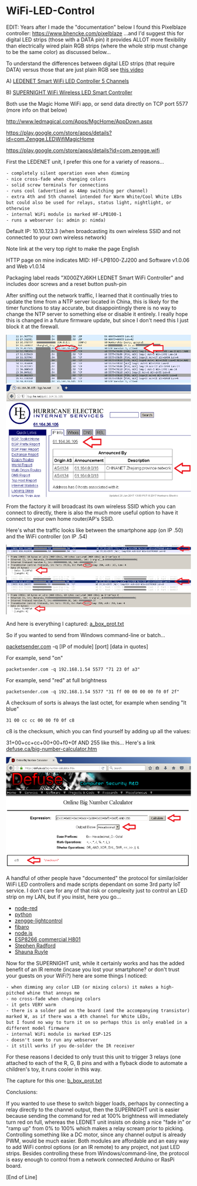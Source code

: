 # WiFi-LED-Control

EDIT: Years after I made the "documentation" below I found this Pixelblaze controller: https://www.bhencke.com/pixelblaze ...and I'd suggest this for digital LED strips (those with a DATA pin) it provides ALLOT more flexibility than electrically wired plain RGB strips (where the whole strip must change to be the same color) as discussed below...

To understand the differences between digital LED strips (that require DATA) versus those that are just plain RGB see <a href="https://www.youtube.com/watch?v=K4H2y51LKok">this video</a>

A) <a href="https://www.amazon.com/gp/product/B01DY56N8U">LEDENET Smart WiFi LED Controller 5 Channels</a>

B) <a href="https://www.amazon.com/gp/product/B01JZ2SI6Q">SUPERNIGHT WiFi Wireless LED Smart Controller</a><br>

Both use the Magic Home WiFi app, or send data directly on TCP port 5577 (more info on that below)

http://www.ledmagical.com/Apps/MgcHome/AppDown.aspx

https://play.google.com/store/apps/details?id=com.Zengge.LEDWifiMagicHome

https://play.google.com/store/apps/details?id=com.zengge.wifi

First the LEDENET unit, I prefer this one for a variety of reasons...

    - completely silent operation even when dimming
    - nice cross-fade when changing colors  
    - solid screw terminals for connections
    - runs cool (advertised as 4Amp switching per channel)
    - extra 4th and 5th channel intended for Warm White/Cool White LEDs but could also be used for relays, status light, nightlight, or otherwise
    - internal WiFi module is marked HF-LPB100-1
    - runs a webserver (u: admin p: nimda)

Default IP: 10.10.123.3 (when broadcasting its own wireless SSID and not connected to your own wireless network)

Note link at the very top right to make the page English

HTTP page on mine indicates MID: HF-LPB100-ZJ200 and Software v1.0.06 and Web v1.0.14

Packaging label reads "X000ZYJ6KH LEDNET Smart WiFi Controller" and includes door screws and a reset button push-pin

After sniffing out the network traffic, I learned that it continually tries to update the time from a NTP server located in China, 
this is likely for the timer functions to stay accurate, but disappointingly there is no way to change the NTP server to something else 
or disable it entirely. I really hope this is changed in a future firmware update, but since I don't need this I just block it at the firewall.

![ntp_on_boot](ntp_on_boot.png?raw=true "ntp_on_boot")
![ntp_to_china](ntp_to_china.png?raw=true "ntp_to_china")

From the factory it will broadcast its own wireless SSID which you can connect to directly, there is also the much more useful option to have it connect to your own home router/AP's SSID. 

Here's what the traffic looks like between the smartphone app (on IP .50) and the WiFi controller (on IP .54)

![on_cmd](on_cmd.png?raw=true "on_cmd")
![off_cmd](off_cmd.png?raw=true "off_cmd")

And here is everything I captured: <a href="a_box_prot.txt">a_box_prot.txt</a>

So if you wanted to send from Windows command-line or batch...

<a href="https://packetsender.com/download">packetsender.com</a> -q [IP of module] [port] [data in quotes]

For example, send "on"

    packetsender.com -q 192.168.1.54 5577 "71 23 0f a3"
    
For example, send "red" at full brightness

    packetsender.com -q 192.168.1.54 5577 "31 ff 00 00 00 00 f0 0f 2f"

A checksum of sorts is always the last octet, for example when sending "lt blue"

    31 00 cc cc 00 00 f0 0f c8
    
c8 is the checksum, which you can find yourself by adding up all the values:

31+00+cc+cc+00+00+f0+0f AND 255 like this... Here's a link <a href="https://defuse.ca/big-number-calculator.htm">defuse.ca/big-number-calculator.htm</a>

![checksum_calc](checksum_calc.png?raw=true "checksum_calc")

A handful of other people have "documented" the protocol for similar/older WiFi LED controllers and made scripts 
dependant on some 3rd party IoT service. I don't care for any of that risk or complexity just to control an LED strip on my LAN, but if you insist, here you go...

 - <a href="http://steve.zazeski.com/using-node-red-to-send-commands-to-wifi-led-controllers">node-red</a>
 - <a href="https://gist.github.com/linuxkidd/63013efd73e198d035e6">python</a>
 - <a href="https://github.com/vikstrous/zengge-lightcontrol">zengge-lightcontrol</a>
 - <a href="http://forum.universal-devices.com/topic/12977-fibaro-rgbw-controller">fibaro</a>
 - <a href="http://g.chasefox.net/zentyal/unifi/rgb-led">node.js</a>
 - <a href="http://domoticz.com/forum/viewtopic.php?f=38&t=7957#p54379">ESP8266 commercial H801</a>
 - <a href="http://stephenradford.me/cheap-homekit-led-strips-lighting">Stephen Radford</a>
 - <a href="http://www.emessaging.biz/blog/?p=629">Shauna Ruyle</a>

Now for the SUPERNIGHT unit, while it certainly works and has the added benefit of an IR remote (incase you lost your smartphone? or don't trust your guests on your WiFi?) here are some things I noticed:

    - when dimming any color LED (or mixing colors) it makes a high-pitched whine that annoys me
    - no cross-fade when changing colors
    - it gets VERY warm
    - there is a solder pad on the board (and the accompanying transistor) marked W, as if there was a 4th channel for White LEDs,
    but I found no way to turn it on so perhaps this is only enabled in a different model firmware
    - internal WiFi module is marked ESP-12S
    - doesn't seem to run any webserver
    - it still works if you de-solder the IR receiver

For these reasons I decided to only trust this unit to trigger 3 relays (one attached to each of the R, G, B pins and with a flyback diode to automate a children's toy, it runs cooler in this way.<br>

The capture for this one: <a href="b_box_prot.txt">b_box_prot.txt</a>

Conclusions:

If you wanted to use these to switch bigger loads, perhaps by connecting a relay directly to the channel output, 
then the SUPERNIGHT unit is easier because sending the command for red at 100% brightness will immediately turn red on full, 
whereas the LEDNET unit insists on doing a nice "fade in" or "ramp up" from 0% to 100% which makes a relay scream prior to picking. 
Controlling something like a DC motor, since any channel output is already PWM, would be much easier. 
Both modules are affordable and an easy way to add WiFi control options (or an IR remote) to any project, not just LED strips. 
Besides controlling these from Windows/command-line, the protocol is easy enough to control from a network connected Arduino or RasPi board.

[End of Line]
